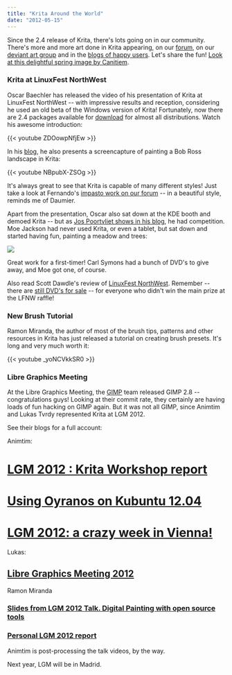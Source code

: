 ```yaml
---
title: "Krita Around the World"
date: "2012-05-15"
---
```


Since the 2.4 release of Krita, there's lots going on in our community. There's more and more art done in Krita appearing, on our [forum](http://forum.kde.org/viewforum.php?f=138), on our [deviant art group](http://krita-free-art-app.deviantart.com/) and in the [blogs of happy users](http://www.wilsonsketchblog.blogspot.com/). Let's share the fun! [Look at this delightful spring image by Canitiem](http://krita-free-art-app.deviantart.com/#/d4y6hnj).

### Krita at LinuxFest NorthWest

Oscar Baechler has released the video of his presentation of Krita at LinuxFest NorthWest -- with impressive results and reception, considering he used an old beta of the Windows version of Krita! Fortunately, now there are 2.4 packages available for [download](http://krita.org/download) for almost all distributions. Watch his awesome introduction:

{{< youtube ZDOowpNfjEw >}}

In his [blog](http://ogbog.net/2012/04/04/krita-painting/), he also presents a screencapture of painting a Bob Ross landscape in Krita:

{{< youtube NBpubX-ZSOg >}}

It's always great to see that Krita is capable of many different styles! Just take a look at Fernando's [impasto work on our forum](http://forum.kde.org/viewtopic.php?f=138&t=102087) -- in a beautiful style, reminds me of Daumier.

Apart from the presentation, Oscar also sat down at the KDE booth and demoed Krita -- but as [Jos Poortvliet shows in his blog](http://blog.jospoortvliet.com/2012/05/lfnw-and-other-event-awesomeness.html), he had competition. Moe Jackson had never used Krita, or even a tablet, but sat down and started having fun, painting a meadow and trees:

![](/images/posts/2012/tree_meadow.jpg)

Great work for a first-timer! Carl Symons had a bunch of DVD's to give away, and Moe got one, of course.

Also read Scott Dawdle's review of [LinuxFest NorthWest](http://www.montanalinux.org/review-lfnw2012.html). Remember -- there are [still DVD's for sale](http://krita.org/component/content/article/1-krita-informations/104-training-dvd-01-comics-with-krita) -- for everyone who didn't win the main prize at the LFNW raffle!

### New Brush Tutorial

Ramon Miranda, the author of most of the brush tips, patterns and other resources in Krita has just released a tutorial on creating brush presets. It's long and very much worth it:

{{< youtube _yoNCVkkSR0 >}}

### Libre Graphics Meeting

At the Libre Graphics Meeting, the [GIMP](http://www.gimp.org) team released GIMP 2.8 -- congratulations guys! Looking at their commit rate, they certainly are having loads of fun hacking on GIMP again. But it was not all GIMP, since Animtim and Lukas Tvrdy represented Krita at LGM 2012.

See their blogs for a full account:

Animtim:

# [LGM 2012 : Krita Workshop report](http://timotheegiet.com/blog/comics/lgm-2012-krita-workshop-report.html "Permalink to LGM 2012 : Krita Workshop report")

# [Using Oyranos on Kubuntu 12.04](http://timotheegiet.com/blog/floss/using-oyranos-on-kubuntu-12-04.html "Permalink to Using Oyranos on Kubuntu 12.04")

# [LGM 2012: a crazy week in Vienna!](http://timotheegiet.com/blog/floss/lgm-2012-a-crazy-week-in-vienna.html "Permalink to LGM 2012: a crazy week in Vienna!")

Lukas:

## [Libre Graphics Meeting 2012](http://lukast.mediablog.sk/log/?p=420 "Permalink to Libre Graphics Meeting 2012")

Ramon Miranda

### [Slides from LGM 2012 Talk. Digital Painting with open source tools](http://www.ramonmiranda.com/2012/05/slides-from-lgm-2012-talk-digital.html)

### [Personal LGM 2012 report](http://www.ramonmiranda.com/2012/05/personal-lgm-2012-report.html)

Animtim is post-processing the talk videos, by the way.

Next year, LGM will be in Madrid.
